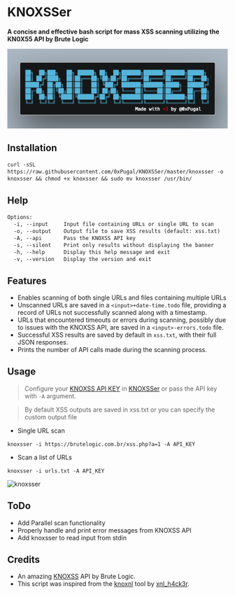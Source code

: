# KNOXSSer
**A concise and effective bash script for mass XSS scanning utilizing the KN0X55 API by Brute Logic**

<img src=KNOXSSer.png>

## Installation
```
curl -sSL https://raw.githubusercontent.com/0xPugal/KNOXSSer/master/knoxsser -o knoxsser && chmod +x knoxsser && sudo mv knoxsser /usr/bin/
```

## Help
```
Options:
  -i, --input     Input file containing URLs or single URL to scan
  -o, --output    Output file to save XSS results (default: xss.txt)
  -A, --api       Pass the KNOXSS API key
  -s, --silent    Print only results without displaying the banner
  -h, --help      Display this help message and exit
  -v, --version   Display the version and exit
```

## Features
   - Enables scanning of both single URLs and files containing multiple URLs
   - Unscanned URLs are saved in a `<input>+date-time.todo` file, providing a record of URLs not successfully scanned along with a timestamp.
   - URLs that encountered timeouts or errors during scanning, possibly due to issues with the KNOXSS API, are saved in a `<input>-errors.todo` file. 
   - Successful XSS results are saved by default in `xss.txt`, with their full JSON responses.
   - Prints the number of API calls made during the scanning process.

## Usage
> Configure your [KNOXSS API KEY](https://knoxss.me/) in [KNOXSSer](https://github.com/0xPugal/KNOXSSer/blob/master/knoxsser#L30) or pass the API key with ``-A`` argument.

> By default XSS outputs are saved in xss.txt or you can specify the custom output file
+ Single URL scan
```
knoxsser -i https://brutelogic.com.br/xss.php?a=1 -A API_KEY
```
+ Scan a list of URLs
```
knoxsser -i urls.txt -A API_KEY
```
![knoxsser](https://github.com/0xPugal/KNOXSSer/assets/75373225/2e9878f5-d81c-479b-9be2-4ab52c3c62cf)

## ToDo
+ Add Parallel scan functionality
+ Properly handle and print error messages from KNOXSS API
+ Add knoxsser to read input from stdin

## Credits
+ An amazing [KNOXSS](https://knoxss.me/) API by Brute Logic.
+ This script was inspired from the [knoxnl](https://github.com/xnl-h4ck3r/knoxnl) tool by [xnl_h4ck3r](https://twitter.com/xnl_h4ck3r).
